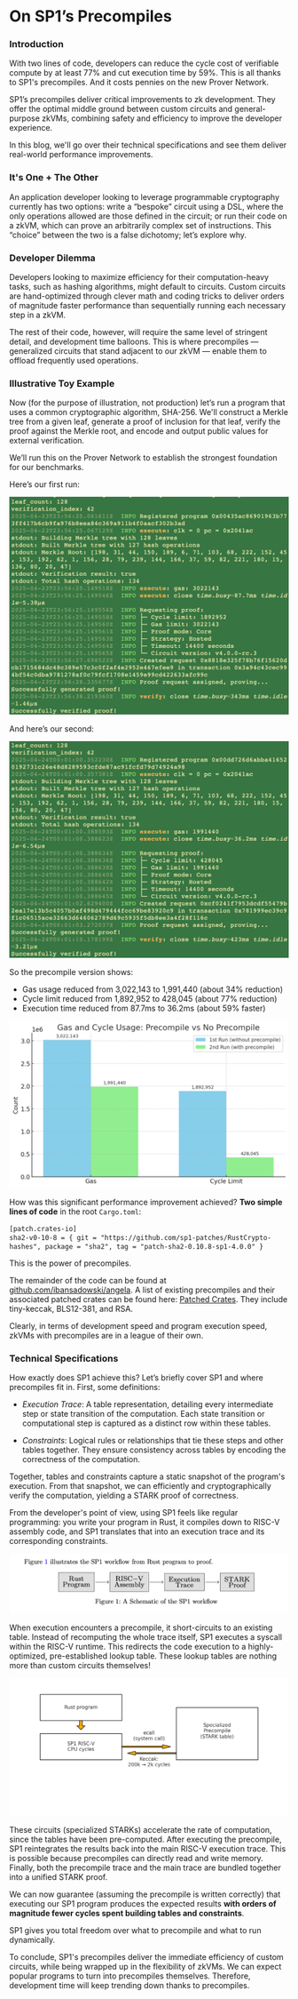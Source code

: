 # On SP1’s Precompiles

### Introduction

With two lines of code, developers can reduce the cycle cost of verifiable compute by at least 77% and cut execution time by 59%. This is all thanks to SP1's precompiles. And it costs pennies on the new Prover Network.

SP1’s precompiles deliver critical improvements to zk development. They offer the optimal middle ground between custom circuits and general-purpose zkVMs, combining safety and efficiency to improve the developer experience. 

In this blog, we'll go over their technical specifications and see them deliver real-world performance improvements. 

### It's One + The Other

An application developer looking to leverage programmable cryptography currently has two options: write a “bespoke” circuit using a DSL, where the only operations allowed are those defined in the circuit; or run their code on a zkVM, which can prove an arbitrarily complex set of instructions. This “choice” between the two is a false dichotomy; let’s explore why. 

### Developer Dilemma

Developers looking to maximize efficiency for their computation-heavy tasks, such as hashing algorithms, might default to circuits. Custom circuits are hand-optimized through clever math and coding tricks to deliver orders of magnitude faster performance than sequentially running each necessary step in a zkVM. 

The rest of their code, however, will require the same level of stringent detail, and development time balloons.
This is where precompiles — generalized circuits that stand adjacent to our zkVM — enable them to offload frequently used operations.

### Illustrative Toy Example

Now (for the purpose of illustration, not production) let’s run a program that uses a common cryptographic algorithm, SHA-256. We'll construct a Merkle tree from a given leaf, generate a proof of inclusion for that leaf, verify the proof against the Merkle root, and encode and output public values for external verification.

We’ll run this on the Prover Network to establish the strongest foundation for our benchmarks.

Here’s our first run:

![1st Run](Figures/1stRun.png "1st Run")

And here’s our second:

![2nd Run](Figures/2ndRun.png "2nd Run")

So the precompile version shows:
- Gas usage reduced from 3,022,143 to 1,991,440 (about 34% reduction)
- Cycle limit reduced from 1,892,952 to 428,045 (about 77% reduction)
- Execution time reduced from 87.7ms to 36.2ms (about 59% faster)

![Comparison](Figures/comparison.png "Comparison")

How was this significant performance improvement achieved? **Two simple lines of code** in the root ```Cargo.toml```:
``` 
[patch.crates-io]
sha2-v0-10-8 = { git = "https://github.com/sp1-patches/RustCrypto-hashes", package = "sha2", tag = "patch-sha2-0.10.8-sp1-4.0.0" }
```
This is the power of precompiles.

The remainder of the code can be found at [github.com/ibansadowski/angela](https://github.com/ibansadowski/angela). A list of existing precompiles and their associated patched crates can be found here: [Patched Crates](https://docs.succinct.xyz/docs/sp1/optimizing-programs/precompiles#patched-crates). They include tiny-keccak, BLS12-381, and RSA.

Clearly, in terms of development speed and program execution speed, zkVMs with precompiles are in a league of their own.

### Technical Specifications

How exactly does SP1 achieve this? Let’s briefly cover SP1 and where precompiles fit in. First, some definitions:

- *Execution Trace*: A table representation, detailing every intermediate step or state transition of the computation. Each state transition or computational step is captured as a distinct row within these tables.

- *Constraints*: Logical rules or relationships that tie these steps and other tables together. They ensure consistency across tables by encoding the correctness of the computation.

Together, tables and constraints capture a static snapshot of the program's execution. From that snapshot, we can efficiently and cryptographically verify the computation, yielding a STARK proof of correctness.

From the developer's point of view, using SP1 feels like regular programming: you write your program in Rust, it compiles down to RISC-V assembly code, and SP1 translates that into an execution trace and its corresponding constraints.

![Execution Flow](Figures/Flow.png "Execution Flow")

When execution encounters a precompile, it short-circuits to an existing table. Instead of recomputing the whole trace itself, SP1 executes a syscall within the RISC-V runtime. This redirects the code execution to a highly-optimized, pre-established lookup table. These lookup tables are nothing more than custom circuits themselves! 

![Execution Flow with Precompile](Figures/PreFlow.png "Execution Flow with Precompile")

These circuits (specialized STARKs) accelerate the rate of computation, since the tables have been pre-computed. After executing the precompile, SP1 reintegrates the results back into the main RISC-V execution trace. This is possible because precompiles can directly read and write memory. 
Finally, both the precompile trace and the main trace are bundled together into a unified STARK proof.

We can now guarantee (assuming the precompile is written correctly) that executing our SP1 program produces the expected results **with orders of magnitude fewer cycles spent building tables and constraints**.

SP1 gives you total freedom over what to precompile and what to run dynamically.


To conclude, SP1's precompiles deliver the immediate efficiency of custom circuits, while being wrapped up in the flexibility of zkVMs. We can expect popular programs to turn into precompiles themselves. Therefore, development time will keep trending down thanks to precompiles.  
